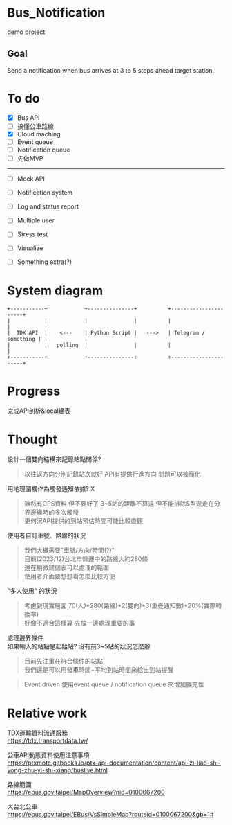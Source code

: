 # Bus_Notification
demo project  

## Goal
Send a notification when bus arrives at 3 to 5 stops ahead target station.

# To do

- [x]  Bus API
- [ ]  搞懂公車路線
- [x]  Cloud maching
- [ ]  Event queue
- [ ]  Notification queue
- [ ]  先做MVP
---
- [ ]  Mock API
- [ ]  Notification system
- [ ]  Log and status report
- [ ]  Multiple user
- [ ]  Stress test
- [ ]  Visualize
- [ ]  Something extra(?)


# System diagram
```
+-----------+            +---------------+          +----------------------+
|           |            |               |          |                      |
|  TDX API  |    <---    | Python Script |   --->   | Telegram / something |
|           |   polling  |               |          |                      |
+-----------+            +---------------+          +----------------------+

```
# Progress

完成API剖析&local建表


# Thought
設計一個雙向結構來記錄站點關係?

> 以往返方向分別記錄站次就好 API有提供行進方向 問題可以被簡化  

用地理圍欄作為觸發通知依據? X

> 雖然有GPS資料 但不要好了 3~5站的距離不算遠 但不能排除S型遊走在分界邊緣時的多次觸發  
更何況API提供的到站預估時間可能比較直觀  

使用者自訂車號、路線的狀況

> 我們大概需要"車號/方向/時間(?)"  
目前(2023/12)台北市營運中的路線大約280條  
還在稍微建個表可以處理的範圍  
使用者介面要想想看怎麼比較方便  

 "多人使用" 的狀況

> 考慮到現實層面 70(人)*280(路線)*2(雙向)*3(重疊通知數)*20%(實際轉換率)  
好像不適合這樣算 先放一邊處理重要的事

處理邊界條件  
如果輸入的站點是起始站? 沒有前3~5站的狀況怎麼辦

> 目前先注重在符合條件的站點  
我們還是可以用發車時間+平均到站時間來給出到站提醒

> Event driven
使用event queue / notification queue 來增加擴充性

# Relative work
TDX運輸資料流通服務  
https://tdx.transportdata.tw/  

公車API動態資料使用注意事項  
https://ptxmotc.gitbooks.io/ptx-api-documentation/content/api-zi-liao-shi-yong-zhu-yi-shi-xiang/buslive.html  

路線簡圖  
https://ebus.gov.taipei/MapOverview?nid=0100067200

大台北公車  
https://ebus.gov.taipei/EBus/VsSimpleMap?routeid=0100067200&gb=1#
